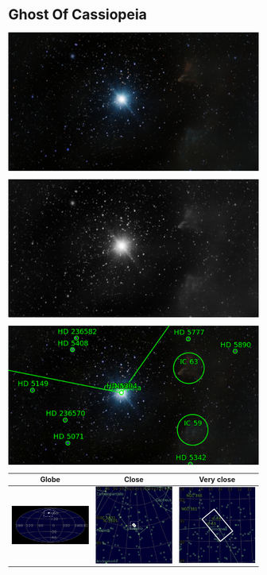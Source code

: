 # Ghost Of Cassiopeia
![IMG](../Imaging//Original/Ghost_Of_Cassiopeia.jpg)



![IMG](../Imaging//Grayscale/Ghost_Of_Cassiopeia.jpg)

![IMG](../Imaging//Annotated/Ghost_Of_Cassiopeia_Annotated.jpg)

| Globe | Close | Very close |
| ----- | ----- | ----- |
|![IMG](../Imaging//Annotated/Ghost_Of_Cassiopeia_Globe.jpg) |![IMG](../Imaging//Annotated/Ghost_Of_Cassiopeia_Close.jpg) |![IMG](../Imaging//Annotated/Ghost_Of_Cassiopeia_Closer.jpg) |